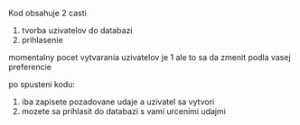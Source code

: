 Kod obsahuje 2 casti

1. tvorba uzivatelov do databazi
2. prihlasenie

momentalny pocet vytvarania uzivatelov je 1 ale to sa da zmenit podla vasej preferencie

po spusteni kodu:
1. iba zapisete pozadovane udaje a uzivatel sa vytvori
2. mozete sa prihlasit do databazi s vami urcenimi udajmi
